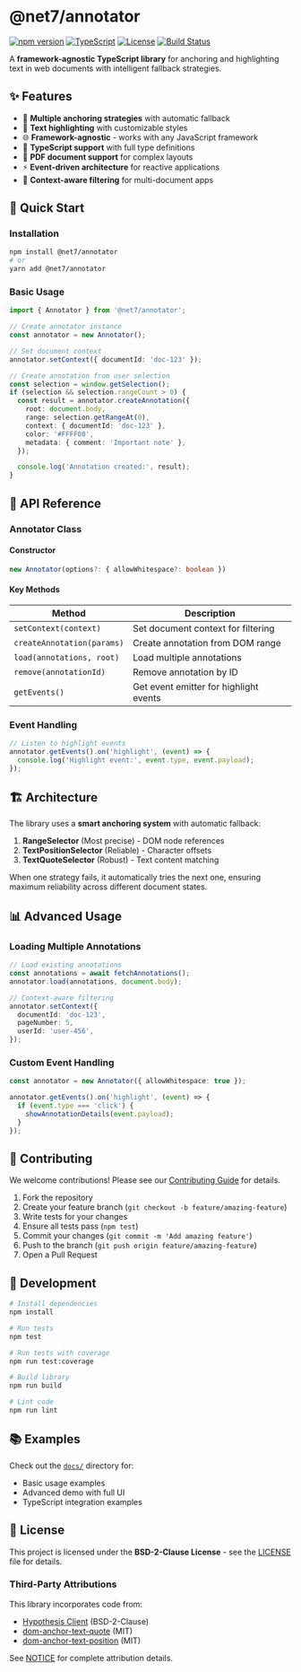 # @net7/annotator

[![npm version](https://badge.fury.io/js/%40net7%2Fannotator.svg)](https://www.npmjs.com/package/@net7/annotator)
[![TypeScript](https://img.shields.io/badge/TypeScript-Ready-blue.svg)](https://www.typescriptlang.org/)
[![License](https://img.shields.io/badge/License-BSD%202--Clause-blue.svg)](LICENSE)
[![Build Status](https://img.shields.io/github/actions/workflow/status/net7/annotator/ci.yml)](https://github.com/net7/annotator/actions)

A **framework-agnostic TypeScript library** for anchoring and highlighting text in web documents with intelligent fallback strategies.

## ✨ Features

- 🎯 **Multiple anchoring strategies** with automatic fallback
- 📝 **Text highlighting** with customizable styles
- 🌐 **Framework-agnostic** - works with any JavaScript framework
- 🔧 **TypeScript support** with full type definitions
- 📱 **PDF document support** for complex layouts
- ⚡ **Event-driven architecture** for reactive applications
- 🎨 **Context-aware filtering** for multi-document apps

## 🚀 Quick Start

### Installation

```bash
npm install @net7/annotator
# or
yarn add @net7/annotator
```

### Basic Usage

```typescript
import { Annotator } from '@net7/annotator';

// Create annotator instance
const annotator = new Annotator();

// Set document context
annotator.setContext({ documentId: 'doc-123' });

// Create annotation from user selection
const selection = window.getSelection();
if (selection && selection.rangeCount > 0) {
  const result = annotator.createAnnotation({
    root: document.body,
    range: selection.getRangeAt(0),
    context: { documentId: 'doc-123' },
    color: '#FFFF00',
    metadata: { comment: 'Important note' },
  });

  console.log('Annotation created:', result);
}
```

## 📖 API Reference

### Annotator Class

#### Constructor

```typescript
new Annotator(options?: { allowWhitespace?: boolean })
```

#### Key Methods

| Method                     | Description                            |
| -------------------------- | -------------------------------------- |
| `setContext(context)`      | Set document context for filtering     |
| `createAnnotation(params)` | Create annotation from DOM range       |
| `load(annotations, root)`  | Load multiple annotations              |
| `remove(annotationId)`     | Remove annotation by ID                |
| `getEvents()`              | Get event emitter for highlight events |

### Event Handling

```typescript
// Listen to highlight events
annotator.getEvents().on('highlight', (event) => {
  console.log('Highlight event:', event.type, event.payload);
});
```

## 🏗️ Architecture

The library uses a **smart anchoring system** with automatic fallback:

1. **RangeSelector** (Most precise) - DOM node references
2. **TextPositionSelector** (Reliable) - Character offsets
3. **TextQuoteSelector** (Robust) - Text content matching

When one strategy fails, it automatically tries the next one, ensuring maximum reliability across different document states.

## 📊 Advanced Usage

### Loading Multiple Annotations

```typescript
// Load existing annotations
const annotations = await fetchAnnotations();
annotator.load(annotations, document.body);

// Context-aware filtering
annotator.setContext({
  documentId: 'doc-123',
  pageNumber: 5,
  userId: 'user-456',
});
```

### Custom Event Handling

```typescript
const annotator = new Annotator({ allowWhitespace: true });

annotator.getEvents().on('highlight', (event) => {
  if (event.type === 'click') {
    showAnnotationDetails(event.payload);
  }
});
```

## 🤝 Contributing

We welcome contributions! Please see our [Contributing Guide](CONTRIBUTING.md) for details.

1. Fork the repository
2. Create your feature branch (`git checkout -b feature/amazing-feature`)
3. Write tests for your changes
4. Ensure all tests pass (`npm test`)
5. Commit your changes (`git commit -m 'Add amazing feature'`)
6. Push to the branch (`git push origin feature/amazing-feature`)
7. Open a Pull Request

## 🧪 Development

```bash
# Install dependencies
npm install

# Run tests
npm test

# Run tests with coverage
npm run test:coverage

# Build library
npm run build

# Lint code
npm run lint
```

## 📚 Examples

Check out the [`docs/`](docs/) directory for:

- Basic usage examples
- Advanced demo with full UI
- TypeScript integration examples

## 📄 License

This project is licensed under the **BSD-2-Clause License** - see the [LICENSE](LICENSE) file for details.

### Third-Party Attributions

This library incorporates code from:

- [Hypothesis Client](https://github.com/hypothesis/client) (BSD-2-Clause)
- [dom-anchor-text-quote](https://github.com/tilgovi/dom-anchor-text-quote) (MIT)
- [dom-anchor-text-position](https://github.com/tilgovi/dom-anchor-text-position) (MIT)

See [NOTICE](NOTICE) for complete attribution details.
